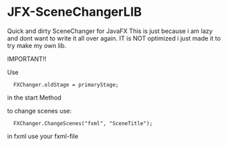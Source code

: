 # JFX-SceneChangerLIB

Quick and dirty SceneChanger for JavaFX
  This is just because i am lazy and dont want to write it all over again. IT is NOT optimized i just made it to try make my own lib.


IMPORTANT!!

Use 
  
      FXChanger.oldStage = primaryStage;
  
in the start Method


to change scenes use:

      FXChanger.ChangeScenes("fxml", "SceneTitle");
 
in fxml use your fxml-file
